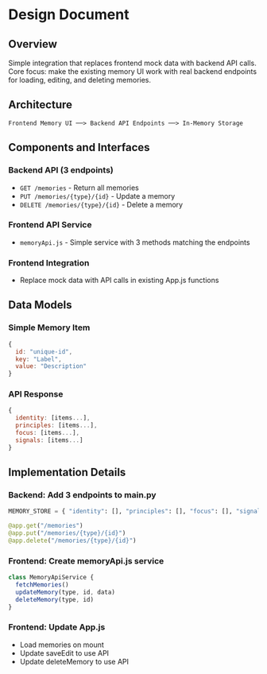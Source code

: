 # Design Document

## Overview

Simple integration that replaces frontend mock data with backend API calls. Core focus: make the existing memory UI work with real backend endpoints for loading, editing, and deleting memories.

## Architecture

```
Frontend Memory UI ──> Backend API Endpoints ──> In-Memory Storage
```

## Components and Interfaces

### Backend API (3 endpoints)
- `GET /memories` - Return all memories
- `PUT /memories/{type}/{id}` - Update a memory  
- `DELETE /memories/{type}/{id}` - Delete a memory

### Frontend API Service
- `memoryApi.js` - Simple service with 3 methods matching the endpoints

### Frontend Integration
- Replace mock data with API calls in existing App.js functions

## Data Models

### Simple Memory Item
```javascript
{
  id: "unique-id",
  key: "Label", 
  value: "Description"
}
```

### API Response
```javascript
{
  identity: [items...],
  principles: [items...], 
  focus: [items...],
  signals: [items...]
}
```

## Implementation Details

### Backend: Add 3 endpoints to main.py
```python
MEMORY_STORE = { "identity": [], "principles": [], "focus": [], "signals": [] }

@app.get("/memories")
@app.put("/memories/{type}/{id}")  
@app.delete("/memories/{type}/{id}")
```

### Frontend: Create memoryApi.js service
```javascript
class MemoryApiService {
  fetchMemories()
  updateMemory(type, id, data)
  deleteMemory(type, id)
}
```

### Frontend: Update App.js
- Load memories on mount
- Update saveEdit to use API
- Update deleteMemory to use API
